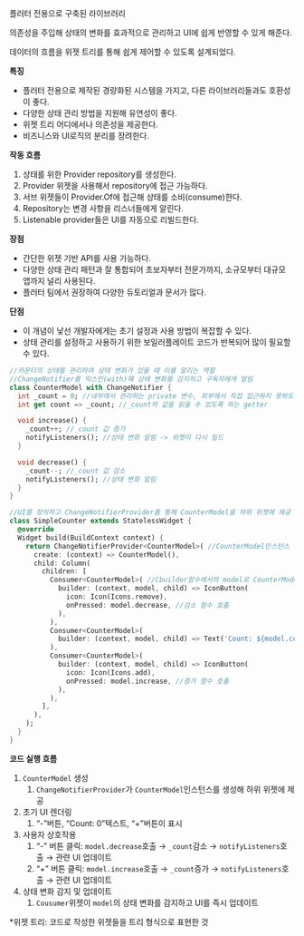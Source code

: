 플러터 전용으로 구축된 라이브러리

의존성을 주입해 상태의 변화를 효과적으로 관리하고 UI에 쉽게 반영할 수 있게 해준다. 

데이터의 흐름을 위젯 트리를 통해 쉽게 제어할 수 있도록 설계되었다. 

**특징**

- 플러터 전용으로 제작된 경량화된 시스템을 가지고, 다른 라이브러리들과도 호환성이 좋다.
- 다양한 상태 관리 방법을 지원해 유연성이 좋다.
- 위젯 트리 어디에서나 의존성을 제공한다.
- 비즈니스와 UI로직의 분리를 장려한다.

**작동 흐름**

1. 상태를 위한 Provider repository를 생성한다.
2. Provider 위젯을 사용해서 repository에 접근 가능하다.
3. 서브 위젯들이 Provider.Of에 접근해 상태를 소비(consume)한다. 
4. Repository는 변경 사항을 리스너들에게 알린다. 
5. Listenable provider들은 UI를 자동으로 리빌드한다. 

**장점**

- 간단한 위젯 기반 API를 사용 가능하다.
- 다양한 상태 관리 패턴과 잘 통합되어 초보자부터 전문가까지, 소규모부터 대규모 앱까지 널리 사용된다.
- 플러터 팀에서 권장하여 다양한 듀토리얼과 문서가 많다.

**단점**

- 이 개념이 낯선 개발자에게는 초기 설정과 사용 방법이 복잡할 수 있다.
- 상태 관리를 설정하고 사용하기 위한 보일러플레이트 코드가 반복되어 많이 필요할 수 있다.

```dart
//카운터의 상태를 관리하며 상태 변화가 있을 때 이를 알리는 역할
//ChangeNotifier를 믹스인(with)해 상태 변화를 감지하고 구독자에게 알림
class CounterModel with ChangeNotifier {
  int _count = 0; //내부에서 관리하는 private 변수, 외부에서 직접 접근하지 못하도록 int get count를 통해 읽기 전용으로 제공
  int get count => _count; //_count의 값을 읽을 수 있도록 하는 getter

  void increase() {
    _count++; //_count 값 증가
    notifyListeners(); //상태 변화 알림 -> 위젯이 다시 빌드
  }

  void decrease() {
    _count--; //_count 값 감소
    notifyListeners(); //상태 변화 알림
  }
}

//UI를 정의하고 ChangeNotifierProvider를 통해 CounterModel을 하위 위젯에 제공
class SimpleCounter extends StatelessWidget {
  @override
  Widget build(BuildContext context) {
    return ChangeNotifierProvider<CounterModel>( //CounterModel인스턴스 생성하고 위젯에서 사용할 수 있도록 제공
      create: (context) => CounterModel(),
      child: Column(
        children: [
          Consumer<CounterModel>( //Cbuilder함수에서의 model로 CounterModel의 인스턴스를 받음
            builder: (context, model, child) => IconButton(
              icon: Icon(Icons.remove),
              onPressed: model.decrease, //감소 함수 호출
            ),
          ),
          Consumer<CounterModel>(
            builder: (context, model, child) => Text('Count: ${model.count}'), //UI를 다시 빌드
          ),
          Consumer<CounterModel>(
            builder: (context, model, child) => IconButton(
              icon: Icon(Icons.add),
              onPressed: model.increase, //증가 함수 호출
            ),
          ),
        ],
      ),
    );
  }
}
```

**코드 실행 흐름**

1. `CounterModel` 생성
    1. `ChangeNotifierProvider`가 `CounterModel`인스턴스를 생성해 하위 위젯에 제공
2. 초기 UI 렌더링
    1. “-”버튼, “Count: 0”텍스트, “+”버튼이 표시
3. 사용자 상호작용
    1. “-” 버튼 클릭: `model.decrease`호출 → `_count`감소 → `notifyListeners`호출 → 관련 UI 업데이트
    2. “+” 버튼 클릭: `model.increase`호출 → `_count`증가 → `notifyListeners`호출 → 관련 UI 업데이트
4. 상태 변화 감지 및 업데이트
    1. `Cousumer`위젯이 `model`의 상태 변화를 감지하고 UI를 즉시 업데이트

*위젯 트리: 코드로 작성한 위젯들을 트리 형식으로 표현한 것
